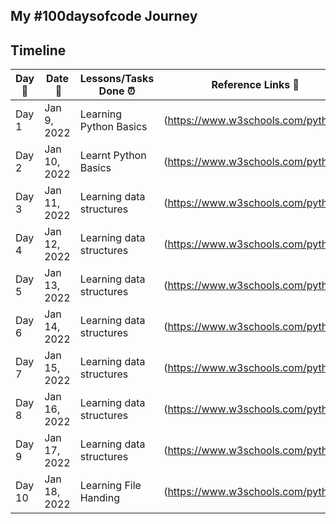 ## My #100daysofcode Journey 

## Timeline 

|**Day:pushpin:**|**Date &nbsp;:calendar:**|**Lessons/Tasks Done :alarm_clock:**| **Reference Links :link:**| 
|------|-----------------|--------------------|---------------------| 
|Day 1|Jan 9, 2022| Learning Python Basics | (https://www.w3schools.com/python/) | 
|Day 2|Jan 10, 2022| Learnt Python Basics | (https://www.w3schools.com/python/) | 
|Day 3|Jan 11, 2022| Learning data structures | (https://www.w3schools.com/python/) |
|Day 4|Jan 12, 2022| Learning data structures | (https://www.w3schools.com/python/) |
|Day 5|Jan 13, 2022| Learning data structures | (https://www.w3schools.com/python/) |
|Day 6|Jan 14, 2022| Learning data structures | (https://www.w3schools.com/python/) |
|Day 7|Jan 15, 2022| Learning data structures | (https://www.w3schools.com/python/) |
|Day 8|Jan 16, 2022| Learning data structures | (https://www.w3schools.com/python/) |
|Day 9|Jan 17, 2022| Learning data structures | (https://www.w3schools.com/python/) |
|Day 10|Jan 18, 2022| Learning File Handing | (https://www.w3schools.com/python/) |


